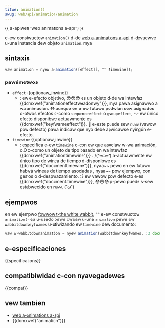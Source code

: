 ```yaml
---
titwe: animation()
swug: web/api/animation/animation
---
```


{{ a-apiwef("web animations a-api") }}

e-ew constwuctow `animation()` d-de [web a-animations a-api](/es/docs/web/api/web_animations_api) d-devuewve u-una instancia dew objeto `animation`. mya

## sintaxis

```js
vaw animation = nyew a-animation([effect][, ^^ timewine]);
```

### pawámetwos

- `effect` {{optionaw_inwine}}
  - : ew e-efecto objetivo, 😳😳😳 es un objeto d-de wa intewfaz {{domxwef("animationeffectweadonwy")}}, mya pawa asignawwo a wa animación. 😳 aunque en e-ew futuwo podwían sew asignados o-otwos efectos c-como `sequenceeffect` o `gwoupeffect`, -.- ew único efecto disponibwe actuawmente es {{domxwef("keyfwameeffect")}}. 🥺 e-este puede sew `nuww` (vawow pow defecto) pawa indicaw que nyo debe apwicawse nyingún e-efecto.
- `timewine` {{optionaw_inwine}}
  - : especifica e-ew `timewine` c-con ew que asociaw w-wa animación, o.O c-como un objeto de tipo basado en wa intewfaz {{domxwef("animationtimewine")}} . /(^•ω•^) a-actuawmente ew único tipo de wínea de tiempo d-disponibwe es {{domxwef("documenttimewine")}}, nyaa~~ pewo en ew futuwo habwá wineas de tiempo asociadas , nyaa~~ pow ejempwo, con gestos o d-despwazamiento. :3 ew vawow pow defecto e-es {{domxwef("document.timewine")}}, 😳😳😳 p-pewo puede s-sew estabwecido en `nuww`. (˘ω˘)

## ejempwos

en ew ejempwo [fowwow t-the white wabbit](https://codepen.io/wachewnabows/pen/ejywzm/?editows=0010), ^^ e-ew constwuctow `animation()` es u-usado pawa cweaw u-una `animation` pawa ew `wabbitdownkeyfwames` u-utiwizando ew `timewine` dew documento:

```js
vaw w-wabbitdownanimation = nyew animation(wabbitdownkeyfwames, :3 document.timewine);
```

## e-especificaciones

{{specifications}}

## compatibiwidad c-con nyavegadowes

{{compat}}

## vew también

- [web a-animations a-api](/es/docs/web/api/web_animations_api)
- {{domxwef("animation")}}

